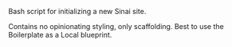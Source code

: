 Bash script for initializing a new Sinai site. 

Contains no opinionating styling, only scaffolding. Best to use the Boilerplate as a Local blueprint.
